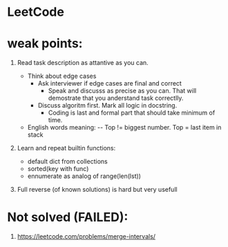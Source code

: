 # LeetCode

# weak points:

1) Read task description as attantive as you can.
	- Think about edge cases
		- Ask interviewer if edge cases are final and correct
			- Speak and discusss as precise as you can. That will demostrate that you anderstand task correctlly.
		- Discuss algoritm first. Mark all logic in docstring.
			- Coding is last and formal part that should take minimum of time.
	- English words meaning:
	-- Top != biggest number. Top = last item in stack

2) Learn and repeat builtin functions:
	- default dict from collections
	- sorted(key with func)
	- ennumerate as analog of range(len(lst))

3) Full reverse (of known solutions) is hard but very usefull

# Not solved (FAILED):
 1) https://leetcode.com/problems/merge-intervals/


 